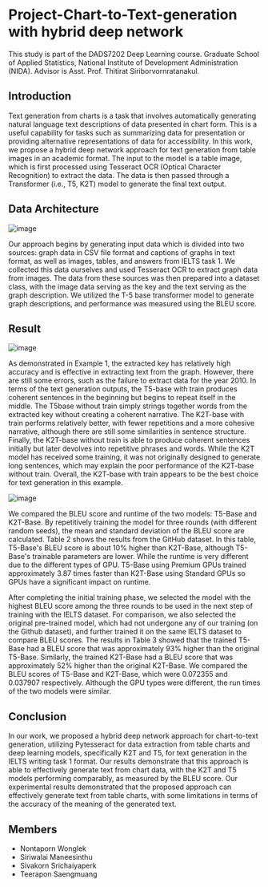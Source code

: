 # Project-Chart-to-Text-generation with hybrid deep network

This study is part of the DADS7202 Deep Learning course. Graduate School of Applied Statistics, National Institute of Development Administration (NIDA). Advisor is Asst. Prof. Thitirat Siriborvornratanakul.

## Introduction

Text generation from charts is a task that involves automatically generating natural language text descriptions of data presented in chart form. This is a useful capability for tasks such as summarizing data for presentation or providing alternative representations of data for accessibility. In this work, we propose a hybrid deep network approach for text generation from table images in an academic format. The input to the model is a table image, which is first processed using Tesseract OCR (Optical Character Recognition) to extract the data. The data is then passed through a Transformer (i.e., T5, K2T) model to generate the final text output. 

## Data Architecture

![image](https://user-images.githubusercontent.com/85028821/224634155-dedec71b-d917-4856-81e2-be5a16bb5e4e.png)

Our approach begins by generating input data which is divided into two sources: graph data in CSV file format and captions of graphs in text format, as well as images, tables, and answers from IELTS task 1. We collected this data ourselves and used Tesseract OCR to extract graph data from images. The data from these sources was then prepared into a dataset class, with the image data serving as the key and the text serving as the graph description. We utilized the T-5 base transformer model to generate graph descriptions, and performance was measured using the BLEU score.

## Result

![image](https://user-images.githubusercontent.com/85028821/224634550-dfa5a156-e4e2-4e42-bb31-390218d27ed8.png)

As demonstrated in Example 1, the extracted key has relatively high accuracy and is effective in extracting text from the graph. However, there are still some errors, such as the failure to extract data for the year 2010. In terms of the text generation outputs, the T5-base with train produces coherent sentences in the beginning but begins to repeat itself in the middle. The T5base without train simply strings together words from the extracted key without creating a coherent narrative. The K2T-base with train performs relatively better, with fewer repetitions and a more cohesive narrative, although there are still some similarities in sentence structure. Finally, the K2T-base without train is able to produce coherent sentences initially but later devolves into repetitive phrases and words. While the K2T model has received some training, it was not originally designed to generate long sentences, which may explain the poor performance of the K2T-base without train. Overall, the K2T-base with train appears to be the best choice for text generation in this example.

![image](https://user-images.githubusercontent.com/85028821/224635273-49e4fae4-9ab2-4236-bd71-1770cab3253e.png)

We compared the BLEU score and runtime of the two models: T5-Base and K2T-Base. By repetitively training the model for three rounds (with different random seeds), the mean and standard deviation of the BLEU score are calculated. Table 2 shows the results from the GitHub dataset. In this table, T5-Base's BLEU score is about 10% higher than K2T-Base, although T5-Base's trainable parameters are lower. While the runtime is very different due to the different types of GPU. T5-Base using Premium GPUs trained approximately 3.87 times faster than K2T-Base using Standard GPUs so GPUs have a significant impact on runtime.

After completing the initial training phase, we selected the model with the highest BLEU score among the three rounds to be used in the next step of training with the IELTS dataset. For comparison, we also selected the original pre-trained model, which had not undergone any of our training (on the Github dataset), and further trained it on the same IELTS dataset to compare BLEU scores. The results in Table 3 showed that the trained T5-Base had a BLEU score that was approximately 93% higher than the original T5-Base. Similarly, the trained K2T-Base had a BLEU score that was approximately 52% higher than the original K2T-Base. We compared the BLEU scores of T5-Base and K2T-Base, which were 0.072355 and 0.037907 respectively. Although the GPU types were different, the run times of the two models were similar.

## Conclusion

In our work, we proposed a hybrid deep network approach for chart-to-text generation, utilizing Pytesseract for data extraction from table charts and deep learning models, specifically K2T and T5, for text generation in the IELTS writing task 1 format. Our results demonstrate that this approach is able to effectively generate text from chart data, with the K2T and T5 models performing comparably, as measured by the BLEU score. Our experimental results demonstrated that the proposed approach can effectively generate text from table charts, with some limitations in terms of the accuracy of the meaning of the generated text.

## Members

- Nontaporn Wonglek
- Siriwalai Maneesinthu
- Sivakorn Srichaiyaperk
- Teerapon Saengmuang

